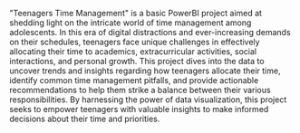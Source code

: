 "Teenagers Time Management" is a basic PowerBI project aimed at shedding light on the intricate world of time management among adolescents. In this era of digital distractions and ever-increasing demands on their schedules, teenagers face unique challenges in effectively allocating their time to academics, extracurricular activities, social interactions, and personal growth. This project dives into the data to uncover trends and insights regarding how teenagers allocate their time, identify common time management pitfalls, and provide actionable recommendations to help them strike a balance between their various responsibilities. By harnessing the power of data visualization, this project seeks to empower teenagers with valuable insights to make informed decisions about their time and priorities.
